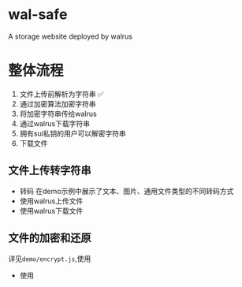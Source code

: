 # wal-safe
A  storage website deployed by walrus

# 整体流程

1. 文件上传前解析为字符串 ✅
2. 通过加密算法加密字符串 
3. 将加密字符串传给walrus
4. 通过walrus下载字符串
5. 拥有sui私钥的用户可以解密字符串
6. 下载文件

## 文件上传转字符串
  - 转码
  在demo示例中展示了文本、图片、通用文件类型的不同转码方式
  - 使用walrus上传文件
  - 使用walrus下载文件

## 文件的加密和还原
  详见`demo/encrypt.js`,使用
- 使用


